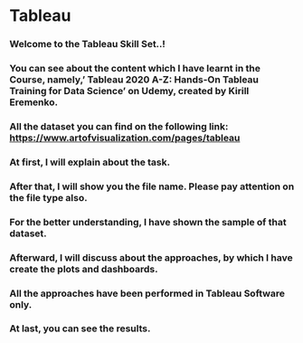 # Tableau

### Welcome to the Tableau Skill Set..!

### You can see about the content which I have learnt in the Course, namely,’ Tableau 2020 A-Z: Hands-On Tableau Training for Data Science’ on Udemy, created by Kirill Eremenko. 
### All the dataset you can find on the following link: https://www.artofvisualization.com/pages/tableau

### At first, I will explain about the task.
### After that, I will show you the file name. Please pay attention on the file type also.
### For the better understanding, I have shown the sample of that dataset.
### Afterward, I will discuss about the approaches, by which I have create the plots and dashboards.
### All the approaches have been performed in Tableau Software only.
### At last, you can see the results.